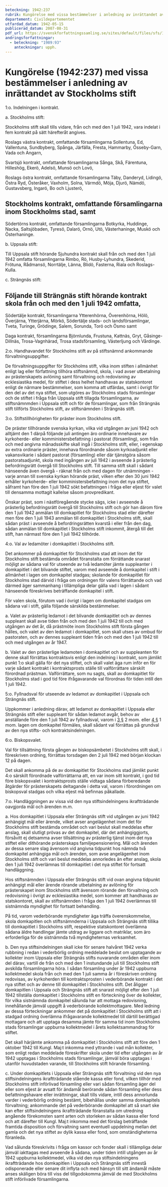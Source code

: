 ```yaml
---
beteckning: 1942:237
rubrik: Kungörelse med vissa bestämmelser i anledning av inrättandet av Stockholms stift
departement: Civildepartementet
utfardad_datum: 1942-05-15
publicerad_datum: 2007-08-31
pdf_url: https://svenskforfattningssamling.se/sites/default/files/sfs/1942-05/SFS1942-237.pdf
andringsforfattningar:
  - beteckning: "1989:93"
    anteckningar: upph.
---
```


# Kungörelse (1942:237) med vissa bestämmelser i anledning av inrättandet av Stockholms stift

1:o. Indelningen i kontrakt.

a. Stockholms stift:

Stockholms stift skall tills vidare, från och med den 1 juli 1942, vara indelat i fem kontrakt på sätt härefteråt angives.

Roslags västra kontrakt, omfattande församlingarna Sollentuna, Ed, Vallentuna, Sundbyberg, Spånga, Järfälla, Fresta, Hammarby, Össeby-Garn, Vada och Angarn,

Svartsjö kontrakt, omfattande församlingarna Sånga, Skå, Färentuna, Hilleshög, Ekerö, Adelsö, Munsö och Lovö,

Roslags östra kontrakt, omfattande församlingarna Täby, Danderyd, Lidingö, Östra Ryd, Österåker, Vaxholm, Solna, Värmdö, Möja, Djurö, Nämdö, Gustavsberg, Ingarö, Bo och Ljusterö,

## Stockholms kontrakt, omfattande församlingarna inom Stockholms stad, samt

Södertörns kontrakt, omfattande församlingarna Botkyrka, Huddinge, Nacka, Saltsjöbaden, Tyresö, Dalarö, Ornö, Utö, Västerhaninge, Muskö och Österhaninge.

b. Uppsala stift:

Till Uppsala stift hörande Sjuhundra kontrakt skall från och med den 1 juli 1942 omfatta församlingarna Rimbo, Rö, Husby-Lyhundra, Skederid, Frötuna, Rådmansö, Norrtälje, Länna, Blidö, Fasterna, Riala och Roslags-Kulla.

c. Strängnäs stift:

## Följande till Strängnäs stift hörande kontrakt skola från och med den 1 juli 1942 omfatta,

Södertälje kontrakt, församlingarna Ytterenhörna, Överenhörna, Hölö, Överjärna, Ytterjärna, Mörkö, Södertälje stads- och landsförsamlingar, Tveta, Turinge, Grödinge, Salem, Sorunda, Torö och Ösmo samt

Daga kontrakt, församlingarna Björnlunda, Frustuna, Kattnäs, Gryt, Gåsinge-Dillnäs, Trosa-Vagnhärad, Trosa stadsförsamling, Västerljung och Vårdinge.

2:o. Handhavandet för Stockholms stift av på stiftsnämnd ankommande förvaltningsuppgifter.

De förvaltningsuppgifter för Stockholms stift, vilka inom stiften i allmänhet enligt lag eller författning tillhöra stiftsnämnd, skola, i vad avser utbetalning av prästerskapets avlöning samt förvaltning och redovisning av ecklesiastika medel, för stiftet i dess helhet handhavas av statskontoret enligt de närmare bestämmelser, som komma att utfärdas, samt i övrigt för den del av det nya stiftet, som utgöres av Stockholms stads församlingar och de stiftet i fråga från Uppsala stift tillagda församlingarna, av stiftsnämnmden i Uppsala stift och för de församlingar, som från Strängnäs stift tillförts Stockholms stift, av stiftsnämnden i Strängnäs stift.

3:o.  Stiftstillhörigheten för präster inom Stockholms stift.

De präster tillhörande svenska kyrkan, vilka vid utgången av juni 1942 och alltjämt den 1 därpå följande juli antingen äro ordinarie innehavare av kyrkoherde- eller komministersbefattning i pastorat (församling), som från och med angivna månadsskifte skall ingå i Stockholms stift, eller, i egenskap av extra ordinarie präster, innehava förordnande såsom kyrkoadjunkt eller vakansvikarie i sådant pastorat (församling) eller där tjänstgöra såsom pastoratsadjunkt, skola med ingången av juli 1942 i avseende å prästerlig befordringsrätt övergå till Stockholms stift. Till samma stift skall i sådant hänseende även övergå - räknat från och med dagen för utnämningen - varje annan till svenska kyrkan hörande präst, vilken efter den 30 juni 1942 erhåller kyrkoherde- eller komministersbefattning inom det nya stiftet, såframt han före den 1 juli 1942 sökt befattningen i fråga eller eljest för valet till densamma mottagit kallelse såsom provpredikant.

Önskar präst, som i nästföregående stycke sägs, icke i avseende å prästerlig befordringsrätt övergå till Stockholms stift och gör han därom före den 1 juli 1942 anmälan till domkapitlet för Stockholms stad eller därefter men före den 1 juli 1943 anmälan till domkapitlet i Stockholms stift, skall sådan präst i avseende å befordringsrätten kvarstå i eller från den dag, sådan anmälan till domkapitlet i Stockholms stift inkommit, återgå till det stift, han närmast före den 1 juli 1942 tillhörde.

4:o. Val av ledamöter i domkapitlet i Stockholms stift.

Det ankommer på domkapitlet för Stockholms stad att inom det för Stockholms stift bestämda området föranstalta om förrättande snarast möjligt av sådana val för utseende av två ledamöter jämte suppleanter i domkapitlet i det blivande stiftet, varom med avseende å domkapitel i stift i allmänhet i lagen om domkapitel stadgas; skolande för domkapitlet för Stockholms stad därvid i fråga om ordningen för valens förrättande och vad därmed äger sammanhang i tillämpliga delar gälla vad i lagen i sådant hänseende föreskrives beträffande domkapitel i stift.

För valen skola, förutom vad i övrigt i lagen om domkapitel stadgas om sådana val i stift, gälla följande särskilda bestämmelser.

a. Valet av prästerlig ledamot i det blivande domkapitlet och av dennes suppleant skall avse tiden från och med den 1 juli 1942 till och med utgången av det år, då prästmöte inom Stockholms stift första gången hålles, och valet av den ledamot i domkapitlet, som skall utses av ombud för pastoraten, och av dennes suppleant tiden från och med den 1 juli 1942 till och med utgången av år 1947.

b. Valet av den prästerlige ledamoten i domkapitlet och av suppleanten för denne skall förrättas kontraktsvis enligt den indelning i kontrakt, som jämlikt punkt 1:o skall gälla för det nya stiftet, och skall valet äga rum inför en för varje sådant kontrakt i kontraktsprosts ställe till valförrättare särskilt förordnad prästman. Valförrättare, som nu sagts, skall av domkapitlet för Stockholms stad i god tid före ifrågavarande val förordnas för tiden intill den 1 juli 1942.

5:o. Fyllnadsval för utseende av ledamot av domkapitlet i Uppsala och Strängnäs stift.

Uppkommer i anledning därav, att ledamot av domkapitlet i Uppsala eller Strängnäs stift eller suppleant för sådan ledamot avgår, behov av anställande före den 1 juli 1942 av fyllnadsval, varom i [3 §](#3) 2 mom. eller [4 §](#4) 1 mom. lagen om domkapitel förmäles, skall sådant val förrättas på grundval av den nya stifts- och kontraktsindelningen.

6:o. Biskopsvalet.

Val för tillsättning första gången av biskopsämbetet i Stockholms stift skall, i föreskriven ordning, förrättas torsdagen den 2 juli 1942 med början klockan 12 på dagen.

Det skall ankomma på de av domkapitlet för Stockholms stad jämlikt punkt 4:o särskilt förordnade valförrättarna att, en var inom sitt kontrakt, i god tid före biskopsvalet i kontraktsprosts ställe vidtaga sådana förberedande åtgärder för prästerskapets deltagande i detta val, varom i förordningen om biskopsval stadgas och vilka eljest må befinnas påkallade.

7:o. Handläggningen av vissa vid den nya stiftsindelningens ikraftträdande oavgjorda mål och ärenden m.m.

a. Hos domkapitlet i Uppsala eller Strängnäs stift vid utgången av juni 1942 anhängigt mål eller ärende, vilket avser angelägenhet inom det för Stockholms stift bestämda området och vari beslut skall meddelas efter anslag, skall slutligt prövas av det domkapitel, där det anhängiggjorts, försåvitt ej detsamma avser tillsättning av prästerlig tjänst inom det nya stiftet eller dithörande prästerskaps familjepensionering. Mål och ärenden av dessa senare slag ävensom vid angivna tidpunkt hos nämnda två domkapitel anhängiga mål och ärenden, som avse angelägenhet inom Stockholms stift och vari beslut meddelas annorledes än efter anslag, skola den 1 juli 1942 överlämnas till domkapitlet i det nya stiftet för fortsatt handläggning.

Hos stiftsnämnden i Uppsala eller Strängnäs stift vid ovan angivna tidpunkt anhängigt mål eller ärende rörande utbetalning av avlöning för prästerskapet inom Stockholms stift ävensom rörande den förvaltning och redovisning i övrigt av ecklesiastika medel, som kommer att handhavas av statskontoret, skall av stiftsnämnden i fråga den 1 juli 1942 överlämnas till sistnämnda myndighet för fortsatt behandling.

På tid, varom vederbörande myndigheter äga träffa överenskommelse, skola domkapitlen och stiftsnämnderna i Uppsala och Strängnäs stift tillika till domkapitlet i Stockholms stift, respektive statskontoret överlämna sådana äldre handlingar jämte utdrag av liggare och matriklar, som äro erforderliga för de sistnämnda två myndigheternas verksamhet.

b. Den nya stiftsindelningen skall icke för senare halvåret 1942 verka rubbning i redan i vederbörlig ordning meddelade beslut om upptagande av kollekter inom Uppsala eller Strängnäs stifts nuvarande områden eller inom del därav, vartill de från och med den 1 instundande juli till Stockholms stift avskilda församlingarna höra. I sådan församling under år 1942 uppburna kollektmedel skola från och med den 1 juli samma år i föreskriven ordning redovisas, av kyrkoherden till kontraktsprosten i vederbörande kontrakt i det nya stiftet och av denne till domkapitlet i Stockholms stift. Det åligger domkapitlen i Uppsala och Strängnäs stift att snarast möjligt efter den 1 juli 1942 tillställa domkapitlet i Stockholms stift en förteckning över de kollekter, för vilka sistnämnda domkapitel sålunda har att mottaga redovisning, innehållande jämväl uppgift å vederbörande kollektmottagare. Med ledning av dessa förteckningar ankommer det på domkapitlet i Stockholms stift att i stadgad ordning överlämna ifrågavarande kollektmedel till därtill berättigad mottagare och att upptaga desamma jämte för samma tid inom Stockholms stads församlingar uppburna kollektmedel i årets kollektsammandrag för stiftet.

Det skall härjämte ankomma på domkapitlet i Stockholms stift att före den 1 oktober 1942 till Kungl. Maj:t inkomma med yttrande i vad mån kollekter, som enligt redan meddelade föreskrifter skola under tid efter utgången av år 1942 upptagas i Stockholms stads församlingar, jämväl böra upptagas i utanför huvudstaden varande, till Stockholms stift hörande församling.

c. Under domkapitlets i Uppsala eller Strängnäs stift förvaltning vid den nya stiftsindelningens ikraftträdande stående kassa eller fond, vilken tillhör med Stockholms stift införlivad församling eller vari sådan församling äger del eller som eljest är avsatt för ändamål berörande sådan församling eller dess befattningshavare eller inrättningar, skall tills vidare, intill dess annorlunda varder i vederbörlig ordning bestämt, bibehållas under samma domkapitels förvaltning; ankommande det på vederbörande domkapitel att så snart ske kan efter stiftsindelningens ikraftträdande föranstalta om utredning angående förekomsten samt arten och storleken av sådan kassa eller fond och att därefter till Kungl. Maj:t inkomma med det förslag beträffande framtida disposition och förvaltning samt eventuell uppdelning mellan det gamla och det nya stiftet av dylik kassa eller fond, som omständigheterna föranleda.

Vad sålunda föreskrivits i fråga om kassor och fonder skall i tillämpliga delar jämväl iakttagas med avseende å sådana, under tiden intill utgången av år 1942 uppburna kollektmedel, vilka vid den nya stiftsindelningens ikraftträdande hos domkapitlen i Uppsala och Strängnäs stift innestå odisponerade eller senare dit inflyta och med hänsyn till sitt ändamål måste anses skäligen böra till viss del tillgodokomma jämväl de med Stockholms stift införlivade församlingarna.